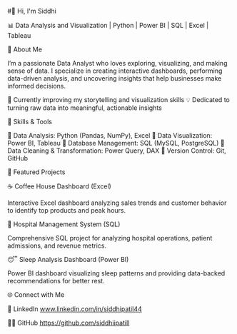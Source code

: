  #👋 Hi, I'm Siddhi

📊 Data Analysis and Visualization | Python | Power BI | SQL | Excel | Tableau


🚀 About Me

I’m a passionate Data Analyst who loves exploring, visualizing, and making sense of data.
I specialize in creating interactive dashboards, performing data-driven analysis, and uncovering insights that help businesses make informed decisions.

🌱 Currently improving my storytelling and visualization skills
💡 Dedicated to turning raw data into meaningful, actionable insights


🧠 Skills & Tools

🔹 Data Analysis: Python (Pandas, NumPy), Excel
🔹 Data Visualization: Power BI, Tableau
🔹 Database Management: SQL (MySQL, PostgreSQL)
🔹 Data Cleaning & Transformation: Power Query, DAX
🔹 Version Control: Git, GitHub


💼 Featured Projects

☕ Coffee House Dashboard (Excel)

Interactive Excel dashboard analyzing sales trends and customer behavior to identify top products and peak hours.


🏥 Hospital Management System (SQL)

Comprehensive SQL project for analyzing hospital operations, patient admissions, and revenue metrics.


😴 Sleep Analysis Dashboard (Power BI)

Power BI dashboard visualizing sleep patterns and providing data-backed recommendations for better rest.



🌐 Connect with Me

💼 LinkedIn www.linkedin.com/in/siddhipatil44

🧑‍💻 GitHub https://github.com/siddhiipatill
